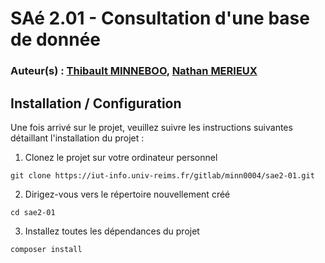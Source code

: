 # SAé 2.01 - Consultation d'une base de donnée

### Auteur(s) : [Thibault MINNEBOO](mailto://thibault.minneboo@etudiant.univ-reims.fr), [Nathan MERIEUX](mailto://nathan.merieux@etudiant.univ-reims.fr)

## Installation / Configuration

Une fois arrivé sur le projet, veuillez suivre les instructions suivantes détaillant l'installation du projet :

1. Clonez le projet sur votre ordinateur personnel

```shell
git clone https://iut-info.univ-reims.fr/gitlab/minn0004/sae2-01.git
```

2. Dirigez-vous vers le répertoire nouvellement créé

```shell
cd sae2-01
```

3. Installez toutes les dépendances du projet

```shell
composer install
```

